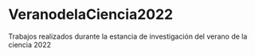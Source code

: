 # VeranodelaCiencia2022
Trabajos realizados durante la estancia de investigación del verano de la ciencia 2022

